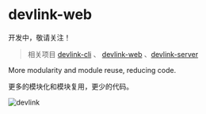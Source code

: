 # devlink-web

开发中，敬请关注！

> 相关项目 [devlink-cli](https://github.com/developerlinks/devlink-cli) 、 [devlink-web](https://github.com/developerlinks/devlink-web) 、[devlink-server](https://github.com/developerlinks/devlink-server)

More modularity and module reuse, reducing code.

更多的模块化和模块复用，更少的代码。

![devlink](https://qiniuyun.devlink.wiki/0e1bf62a2aae0b264a340da3e603f44fc7223a1e0e363b54cb4a2fe4a6655953.png)
